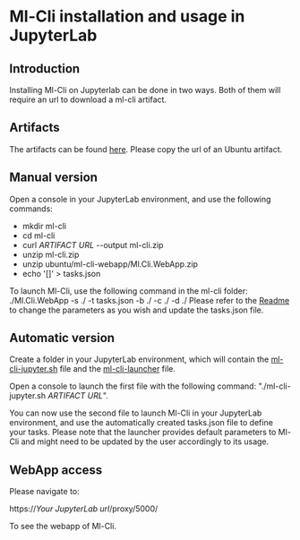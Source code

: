 ﻿# Ml-Cli installation and usage in JupyterLab

## Introduction

Installing Ml-Cli on Jupyterlab can be done in two ways. Both of them will require an url to download a ml-cli artifact.

## Artifacts

The artifacts can be found [here](https://dev.azure.com/axaguildev/ml-cli/_build?definitionId=11).
Please copy the url of an Ubuntu artifact.

## Manual version

Open a console in your JupyterLab environment, and use the following commands:
- mkdir ml-cli
- cd ml-cli
- curl *ARTIFACT URL* --output ml-cli.zip
- unzip ml-cli.zip
- unzip ubuntu/ml-cli-webapp/Ml.Cli.WebApp.zip
- echo '[]' > tasks.json

To launch Ml-Cli, use the following command in the ml-cli folder:
./Ml.Cli.WebApp -s ./ -t tasks.json -b ./ -c ./ -d ./
Please refer to the [Readme](./README.md) to change the parameters as you wish and update the tasks.json file.

## Automatic version

Create a folder in your JupyterLab environment, which will contain the [ml-cli-jupyter.sh](./Jupyterlab/ml-cli-jupyter.sh) file and the [ml-cli-launcher](./Jupyterlab/ml-cli-launcher.sh) file.

Open a console to launch the first file with the following command: "./ml-cli-jupyter.sh *ARTIFACT URL*".

You can now use the second file to launch Ml-Cli in your JupyterLab environment, and use the automatically created tasks.json file to define your tasks. Please note that the launcher provides default parameters to Ml-Cli and might need to be updated by the user accordingly to its usage.

## WebApp access

Please navigate to:

https://*Your JupyterLab url*/proxy/5000/

To see the webapp of Ml-Cli.
